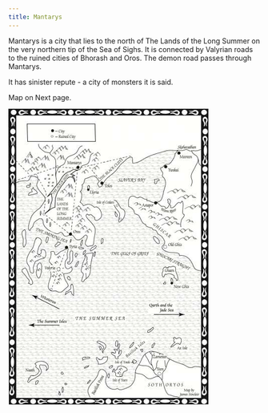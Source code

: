 ```yaml
---
title: Mantarys
---
```


Mantarys is a city that lies to the north of The Lands of the Long Summer on the very northern tip of the Sea of Sighs. It is connected by Valyrian roads to the ruined cities of Bhorash and Oros. The demon road passes through Mantarys.

It has sinister repute - a city of monsters it is said.

Map on Next page.

![Image](images/000016.jpg)


